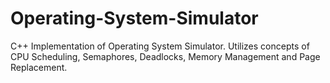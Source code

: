 # Operating-System-Simulator
C++ Implementation of Operating System Simulator. Utilizes concepts of CPU Scheduling, Semaphores, Deadlocks, Memory Management and Page Replacement.
